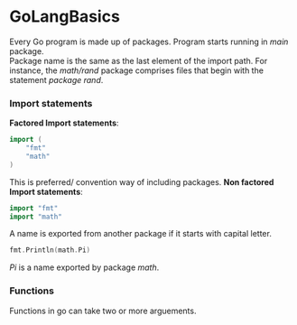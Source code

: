 # GoLangBasics
Every Go program is made up of packages. Program starts running in _main_ package.<br>
Package name is the same as the last element of the import path. For instance, the _math/rand_ package comprises files that begin with the statement _package rand_. 

### Import statements
**Factored Import statements**: 
```go
import (
	"fmt"
	"math"
)
```
This is preferred/ convention way of including packages.
**Non factored Import statements**: 
```go
import "fmt"
import "math"
```

A name is exported from another package if it starts with capital letter.
```go
fmt.Println(math.Pi)
```
_Pi_ is a name exported by package _math_. 

### Functions
Functions in go can take two or more arguements.
